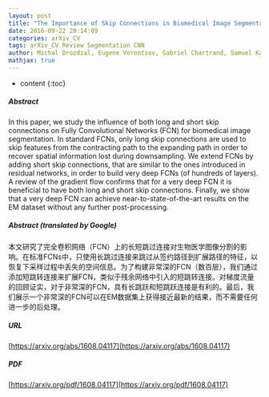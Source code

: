 ```yaml
---
layout: post
title: "The Importance of Skip Connections in Biomedical Image Segmentation"
date: 2016-09-22 20:14:09
categories: arXiv_CV
tags: arXiv_CV Review Segmentation CNN
author: Michal Drozdzal, Eugene Vorontsov, Gabriel Chartrand, Samuel Kadoury, Chris Pal
mathjax: true
---
```


* content
{:toc}

##### Abstract
In this paper, we study the influence of both long and short skip connections on Fully Convolutional Networks (FCN) for biomedical image segmentation. In standard FCNs, only long skip connections are used to skip features from the contracting path to the expanding path in order to recover spatial information lost during downsampling. We extend FCNs by adding short skip connections, that are similar to the ones introduced in residual networks, in order to build very deep FCNs (of hundreds of layers). A review of the gradient flow confirms that for a very deep FCN it is beneficial to have both long and short skip connections. Finally, we show that a very deep FCN can achieve near-to-state-of-the-art results on the EM dataset without any further post-processing.

##### Abstract (translated by Google)
本文研究了完全卷积网络（FCN）上的长短跳过连接对生物医学图像分割的影响。在标准FCNs中，只使用长跳过连接来跳过从签约路径到扩展路径的特征，以恢复下采样过程中丢失的空间信息。为了构建非常深的FCN（数百层），我们通过添加短跳转连接来扩展FCN，类似于残余网络中引入的短跳转连接。对梯度流量的回顾证实，对于非常深的FCN，具有长跳跃和短跳跃连接是有利的。最后，我们展示一个非常深的FCN可以在EM数据集上获得接近最新的结果，而不需要任何进一步的后处理。

##### URL
[https://arxiv.org/abs/1608.04117](https://arxiv.org/abs/1608.04117)

##### PDF
[https://arxiv.org/pdf/1608.04117](https://arxiv.org/pdf/1608.04117)

